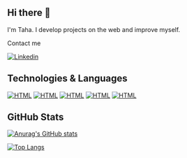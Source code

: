 ## Hi there 👋

I'm Taha. I develop projects on the web and improve myself.

Contact me

[![Linkedin](https://img.shields.io/badge/LinkedIn-0077B5?style=for-the-badge&logo=linkedin&logoColor=white)](https://www.linkedin.com/in/taha-y%C4%B1ld%C4%B1r%C4%B1m/)


## Technologies & Languages

[![HTML](https://img.shields.io/badge/HTML5-E34F26?style=for-the-badge&logo=html5&logoColor=white)]() [![HTML](https://img.shields.io/badge/CSS3-1572B6?style=for-the-badge&logo=css3&logoColor=white)]() [![HTML](https://img.shields.io/badge/JavaScript-F7DF1E?style=for-the-badge&logo=javascript&logoColor=black)]() [![HTML](https://img.shields.io/badge/React-20232A?style=for-the-badge&logo=react&logoColor=61DAFB)]() [![HTML](https://img.shields.io/badge/Java-ED8B00?style=for-the-badge&logo=java&logoColor=white)]()


## GitHub Stats

[![Anurag's GitHub stats](https://github-readme-stats.vercel.app/api?username=thyldrm&hide=contribs,prs&show_icons=true&theme=merko&border_radius=25)](https://github.com/anuraghazra/github-readme-stats)

[![Top Langs](https://github-readme-stats.vercel.app/api/top-langs/?username=thyldrm&layout=compact&border_radius=25)](https://github.com/anuraghazra/github-readme-stats)
